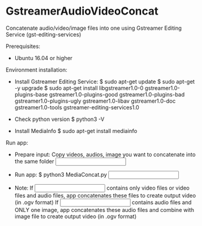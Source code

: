 # GstreamerAudioVideoConcat

Concatenate audio/video/image files into one using Gstreamer Editing Service (gst-editing-services)

Prerequisites:
* Ubuntu 16.04 or higher

Environment installation:
* Install Gstreamer Editing Service:
$ sudo apt-get update
$ sudo apt-get -y upgrade
$ sudo apt-get install libgstreamer1.0-0 gstreamer1.0-plugins-base gstreamer1.0-plugins-good gstreamer1.0-plugins-bad gstreamer1.0-plugins-ugly gstreamer1.0-libav gstreamer1.0-doc gstreamer1.0-tools gstreamer-editing-services1.0
  
*  Check python version
$ python3 -V
  
*  Install MediaInfo
$ sudo apt-get install mediainfo
  
Run app:
*  Prepare input: Copy videos, audios, image you want to concatenate into the same folder <input folder>

*  Run app:
$ python3 MediaConcat.py <input folder> <output file path>
  
*  Note:
If <input folder> contains only video files or video files and audio files, app concatenates these files to create output video (in .ogv format)
If <input folder> contains audio files and ONLY one image, app concatenates these audio files and combine with image file to create output video (in .ogv format)
